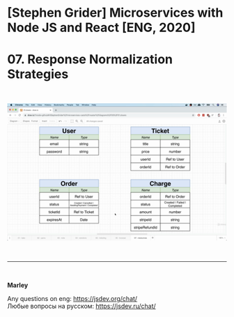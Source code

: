 # [Stephen Grider] Microservices with Node JS and React [ENG, 2020]

# 07. Response Normalization Strategies

<br/>

![Application](/img/pic-05-01.png?raw=true)

<br/>

---

<br/>

**Marley**

Any questions on eng: https://jsdev.org/chat/  
Любые вопросы на русском: https://jsdev.ru/chat/
